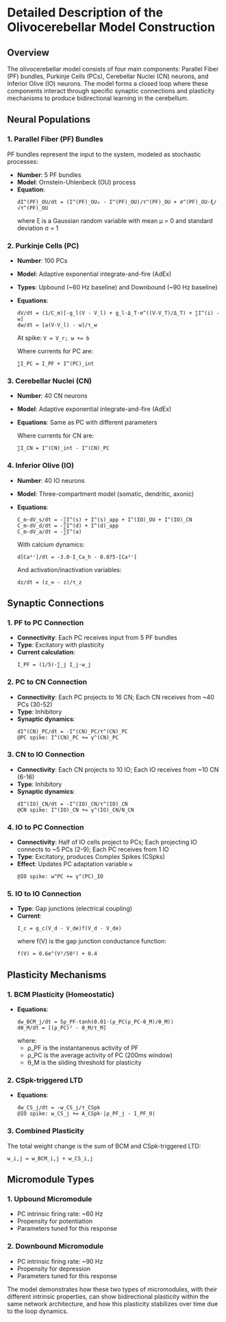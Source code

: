 # Detailed Description of the Olivocerebellar Model Construction

## Overview

The olivocerebellar model consists of four main components: Parallel Fiber (PF) bundles, Purkinje Cells (PCs), Cerebellar Nuclei (CN) neurons, and Inferior Olive (IO) neurons. The model forms a closed loop where these components interact through specific synaptic connections and plasticity mechanisms to produce bidirectional learning in the cerebellum.

## Neural Populations

### 1. Parallel Fiber (PF) Bundles

PF bundles represent the input to the system, modeled as stochastic processes:

- **Number**: 5 PF bundles
- **Model**: Ornstein-Uhlenbeck (OU) process
- **Equation**:
  ```
  dI^(PF)_OU/dt = (I^(PF)_OU₀ - I^(PF)_OU)/τ^(PF)_OU + σ^(PF)_OU·ξ/√τ^(PF)_OU
  ```
  where ξ is a Gaussian random variable with mean μ = 0 and standard deviation σ = 1

### 2. Purkinje Cells (PC)

- **Number**: 100 PCs
- **Model**: Adaptive exponential integrate-and-fire (AdEx)
- **Types**: Upbound (~60 Hz baseline) and Downbound (~90 Hz baseline)
- **Equations**:

  ```
  dV/dt = (1/C_m)[-g_l(V - V_l) + g_l·Δ_T·e^((V-V_T)/Δ_T) + ∑I^(i) - w]
  dw/dt = [a(V-V_l) - w]/τ_w
  ```

  At spike: `V = V_r; w += b`

  Where currents for PC are:

  ```
  ∑I_PC = I_PF + I^(PC)_int
  ```

### 3. Cerebellar Nuclei (CN)

- **Number**: 40 CN neurons
- **Model**: Adaptive exponential integrate-and-fire (AdEx)
- **Equations**: Same as PC with different parameters

  Where currents for CN are:

  ```
  ∑I_CN = I^(CN)_int - I^(CN)_PC
  ```

### 4. Inferior Olive (IO)

- **Number**: 40 IO neurons
- **Model**: Three-compartment model (somatic, dendritic, axonic)
- **Equations**:

  ```
  C_m·dV_s/dt = -∑I^(s) + I^(s)_app + I^(IO)_OU + I^(IO)_CN
  C_m·dV_d/dt = -∑I^(d) + I^(d)_app
  C_m·dV_a/dt = -∑I^(a)
  ```

  With calcium dynamics:

  ```
  d[Ca²⁺]/dt = -3.0·I_Ca_h - 0.075·[Ca²⁺]
  ```

  And activation/inactivation variables:

  ```
  dz/dt = (z_∞ - z)/τ_z
  ```

## Synaptic Connections

### 1. PF to PC Connection

- **Connectivity**: Each PC receives input from 5 PF bundles
- **Type**: Excitatory with plasticity
- **Current calculation**:
  ```
  I_PF = (1/5)·∑_j I_j·w_j
  ```

### 2. PC to CN Connection

- **Connectivity**: Each PC projects to 16 CN; Each CN receives from ~40 PCs (30-52)
- **Type**: Inhibitory
- **Synaptic dynamics**:
  ```
  dI^(CN)_PC/dt = -I^(CN)_PC/τ^(CN)_PC
  @PC spike: I^(CN)_PC += γ^(CN)_PC
  ```

### 3. CN to IO Connection

- **Connectivity**: Each CN projects to 10 IO; Each IO receives from ~10 CN (6-16)
- **Type**: Inhibitory
- **Synaptic dynamics**:
  ```
  dI^(IO)_CN/dt = -I^(IO)_CN/τ^(IO)_CN
  @CN spike: I^(IO)_CN += γ^(IO)_CN/N_CN
  ```

### 4. IO to PC Connection

- **Connectivity**: Half of IO cells project to PCs; Each projecting IO connects to ~5 PCs (2-9); Each PC receives from 1 IO
- **Type**: Excitatory, produces Complex Spikes (CSpks)
- **Effect**: Updates PC adaptation variable `w`
  ```
  @IO spike: w^PC += γ^(PC)_IO
  ```

### 5. IO to IO Connection

- **Type**: Gap junctions (electrical coupling)
- **Current**:
  ```
  I_c = g_c(V_d - V_de)f(V_d - V_de)
  ```
  where f(V) is the gap junction conductance function:
  ```
  f(V) = 0.6e^(V²/50²) + 0.4
  ```

## Plasticity Mechanisms

### 1. BCM Plasticity (Homeostatic)

- **Equations**:
  ```
  dw_BCM_j/dt = 5ρ_PF·tanh(0.01·(ρ_PC(ρ_PC-θ_M)/θ_M))
  dθ_M/dt = [(ρ_PC)² - θ_M/τ_M]
  ```
  where:
  - ρ_PF is the instantaneous activity of PF
  - ρ_PC is the average activity of PC (200ms window)
  - θ_M is the sliding threshold for plasticity

### 2. CSpk-triggered LTD

- **Equations**:
  ```
  dw_CS_j/dt = -w_CS_j/τ_CSpk
  @IO spike: w_CS_j += A_CSpk·|ρ_PF_j - I_PF_0|
  ```

### 3. Combined Plasticity

The total weight change is the sum of BCM and CSpk-triggered LTD:

```
w_i,j = w_BCM_i,j + w_CS_i,j
```

## Micromodule Types

### 1. Upbound Micromodule

- PC intrinsic firing rate: ~60 Hz
- Propensity for potentiation
- Parameters tuned for this response

### 2. Downbound Micromodule

- PC intrinsic firing rate: ~90 Hz
- Propensity for depression
- Parameters tuned for this response

The model demonstrates how these two types of micromodules, with their different intrinsic properties, can show bidirectional plasticity within the same network architecture, and how this plasticity stabilizes over time due to the loop dynamics.
